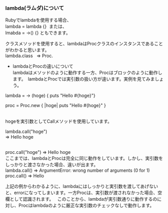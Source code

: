 ### lambda(ラムダ)について
Rubyでlambdaを使用する場合、  
lambda = lambda {}  または、  
lmabda = ->() {}  ともできます。  

クラスメソッドを使用すると、lambdaはProcクラスのインスタンスであることがわかると思います。  
lambda.class  
=> Proc.  

* lambdaとProcの違いについて  
lambdaはメソッドのように動作する一方、Procはブロックのように動作します。　lambdaとProcでは実引数の扱い方が違います。実例を見てみましょう。  

lambda = -> (hoge) { puts "Hello #{hoge}"}  

proc = Proc.new { |hoge| puts "Hello #{hoge}" }  

<br />
hogeを実引数としてCallメソッドを使用しています。  

lambda.call("hoge")  
=> Hello hoge  

<br />
proc.call("hoge")  
=> Hello hoge  

<br />
ここまでは、lambdaとProcは完全に同じ動作をしています。しかし、実引数をしっかりと渡さなかった場合、違いが出ます。
<br />
lambda.call()  
=> ArgumentError: wrong number of arguments (0 for 1)  
<br />
proc.call()  
=> Hello  

上記の例からわかるように、lambdaにはしっかりと実引数を渡してあげないと、errorになってしまいます。一方Procは、実引数が渡されなかった場合、空欄として認識されます。  
このことから、lambdaが実引数通りに動作するのに対し、Procはlambdaのように厳正な実引数のチェックなしで動作します。  
